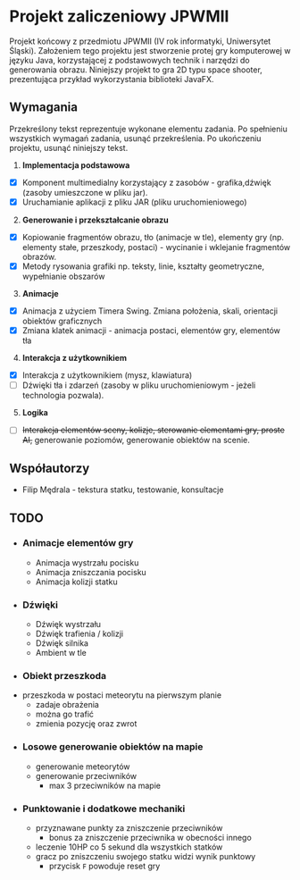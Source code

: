 # Projekt zaliczeniowy JPWMII
Projekt końcowy z przedmiotu JPWMII (IV rok informatyki, Uniwersytet Śląski).
Założeniem tego projektu jest stworzenie protej gry komputerowej w języku Java, korzystającej z podstawowych technik i narzędzi do generowania obrazu. Niniejszy projekt to gra 2D typu space shooter, prezentująca przykład wykorzystania biblioteki JavaFX.

## Wymagania
Przekreślony tekst reprezentuje wykonane elementu zadania. Po spełnieniu wszystkich wymagań zadania, usunąć przekreślenia. Po ukończeniu projektu, usunąć niniejszy tekst.

1. **Implementacja podstawowa**
- [x] Komponent multimedialny korzystający z zasobów - grafika,dźwięk (zasoby umieszczone w pliku jar).
- [x] Uruchamianie aplikacji z pliku JAR (pliku uruchomieniowego)
2. **Generowanie i przekształcanie obrazu**
- [x] Kopiowanie fragmentów obrazu, tło (animacje w tle), elementy gry (np. elementy stałe, przeszkody, postaci) - wycinanie i wklejanie fragmentów obrazów.
- [x] Metody rysowania grafiki np. teksty, linie, kształty geometryczne, wypełnianie obszarów
3. **Animacje**
- [x] Animacja z użyciem Timera Swing. Zmiana położenia, skali, orientacji obiektów graficznych
- [x] Zmiana klatek animacji - animacja postaci, elementów gry, elementów tła
4. **Interakcja z użytkownikiem**
- [x] Interakcja z użytkownikiem (mysz, klawiatura)  
- [ ] Dźwięki tła i zdarzeń  (zasoby w pliku uruchomieniowym - jeżeli technologia pozwala).
5. **Logika**
- [ ] ~~Interakcja elementów sceny, kolizje, sterowanie elementami gry, proste AI,~~ generowanie poziomów,
generowanie obiektów na scenie.

## Współautorzy
- Filip Mędrala - tekstura statku, testowanie, konsultacje

## TODO
- ### Animacje elementów gry
  - Animacja wystrzału pocisku
  - Animacja zniszczania pocisku
  - Animacja kolizji statku
- ### Dźwięki
  - Dźwięk wystrzału
  - Dźwięk trafienia / kolizji
  - Dźwięk silnika
  - Ambient w tle
-  ### Obiekt przeszkoda
  - przeszkoda w postaci meteorytu na pierwszym planie
    - zadaje obrażenia
    - można go trafić
    - zmienia pozycję oraz zwrot
- ### Losowe generowanie obiektów na mapie
  - generowanie meteorytów
  - generowanie przeciwników
    - max 3 przeciwników na mapie
- ### Punktowanie i dodatkowe mechaniki
  - przyznawane punkty za zniszczenie przeciwników
    - bonus za zniszczenie przeciwnika w obecności innego
  - leczenie 10HP co 5 sekund dla wszystkich statków
  - gracz po zniszczeniu swojego statku widzi wynik punktowy
    - przycisk `F` powoduje reset gry
